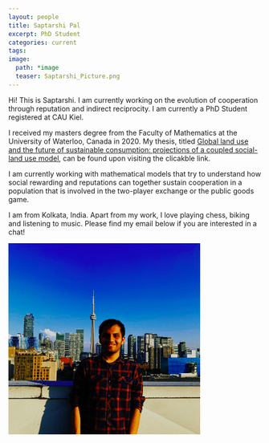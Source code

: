```yaml
---
layout: people
title: Saptarshi Pal
excerpt: PhD Student
categories: current
tags:
image:
  path: *image
  teaser: Saptarshi_Picture.png
---
```

Hi! This is Saptarshi. I am currently working on the evolution of cooperation through reputation and indirect reciprocity. I am currently a PhD Student registered at CAU Kiel. 

I received my masters degree from the Faculty of Mathematics at the University of Waterloo, Canada in 2020. My thesis, titled [Global land use and the future of sustainable consumption: projections of a coupled social-land use model](https://uwspace.uwaterloo.ca/handle/10012/16278), can be found upon visiting the clicakble link.

I am currently working with mathematical models that try to understand how social rewarding and reputations can together sustain cooperation in a population that is involved in the two-player exchange or the public goods game.

I am from Kolkata, India. Apart from my work, I love playing chess, biking and listening to music. Please find my email below if you are interested in a chat! 


<div id="socialMedia" style="text-align:center">
    <a href="pal@evolbio.mpg.de" title="Email"><i style="font-size:24px" class="fa fa-envelope"></i></a>
    <a href="https://twitter.com/saptarshipal_" title="Twitter"><i style="font-size:24px" class="fa fa-twitter"></i></a>
    <a href="https://www.linkedin.com/in/saptarshi-pal-1b2008a5/" title="LinkedIn"><i style="font-size:24px" class="fa fa-linkedin"></i></a>
</div>

<img src="../../images/Saptarshi_Picture.png" class="center">
